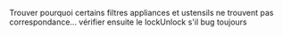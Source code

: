 Trouver pourquoi certains filtres appliances et ustensils ne trouvent pas correspondance...
vérifier ensuite le lockUnlock s'il bug toujours